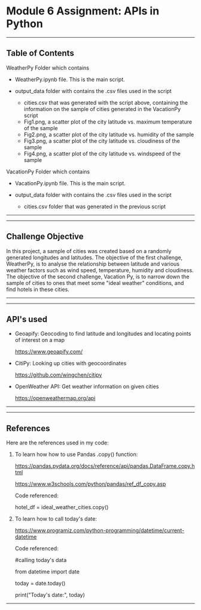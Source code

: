 # Module 6 Assignment: APIs in Python

-----------------
Table of Contents
-----------------

WeatherPy Folder which contains

  - WeatherPy.ipynb file. This is the main script.
 
  - output_data folder with contains the .csv files used in the script

       - cities.csv that was generated with the script above, containing the information on the sample of cities generated in the VacationPy script
       - Fig1.png, a scatter plot of the city latitude vs. maximum temperature of the sample
       - Fig2.png, a scatter plot of the city latitude vs. humidity of the sample
       - Fig3.png, a scatter plot of the city latitude vs. cloudiness of the sample
       - Fig4.png, a scatter plot of the city latitude vs. windspeed of the sample


VacationPy Folder which contains

  - VacationPy.ipynb file. This is the main script.
 
  - output_data folder with contains the .csv files used in the script

       - cities.csv folder that was generated in the previous script

    
--------------------------------------------------------------------------------------------------------------------------------------------------------------------------

-------------------
Challenge Objective
-------------------

In this project, a sample of cities was created based on a randomly generated longitudes and latitudes. The objective of the first challenge, WeatherPy, is to analyse the relationship between latitude and various weather factors such as wind speed, temperature, humidity and cloudiness. The objective of the second challenge, Vacation Py, is to narrow down the sample of cities to ones that meet some "ideal weather" conditions, and find hotels in these cities. 

----------------------------------------------------------------------------------------------------------------------------------------------------------------------------

-----------
API's used
-----------

- Geoapify: Geocoding to find latitude and longitudes and locating points of interest on a map

  https://www.geoapify.com/

- CitiPy: Looking up cities with geocoordinates

  https://github.com/wingchen/citipy

- OpenWeather API: Get weather information on given cities

  https://openweathermap.org/api

----------------------------------------------------------------------------------------------------------------------------------------------------------------------------

----------
References
----------

Here are the references used in my code:

1) To learn how how to use Pandas .copy() function:

   https://pandas.pydata.org/docs/reference/api/pandas.DataFrame.copy.html

   https://www.w3schools.com/python/pandas/ref_df_copy.asp

   Code referenced:

   hotel_df = ideal_weather_cities.copy()
   

2) To learn how to call today's date:

   https://www.programiz.com/python-programming/datetime/current-datetime
   
   Code referenced:

   #calling today's data

   from datetime import date

   today = date.today()

   print("Today's date:", today)


   

-----------------------------------------------------------------------------------------------------------------------------------------------------------------------

